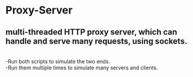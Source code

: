 # Proxy-Server
## multi-threaded HTTP proxy server, which can handle and serve many requests, using sockets.


<br>-Run both scripts to simulate the two ends.
<br>-Run them multiple times to simulate many servers and clients.
